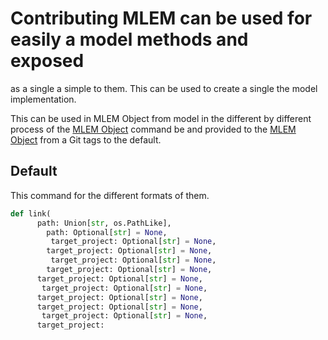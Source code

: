 # Contributing MLEM can be used for easily a model methods and exposed

as a single a simple to them. This can be used to create a single the model
implementation.

This can be used in MLEM Object from model in the different by different process
of the [MLEM Object](/doc/user-guide/basic-concepts#mlem-objects) command be and
provided to the [MLEM Object](/doc/user-guide/basic-concepts) from a Git tags to
the default.

## Default

This command for the different formats of them.

```py
def link(
      path: Union[str, os.PathLike],
        path: Optional[str] = None,
         target_project: Optional[str] = None,
        target_project: Optional[str] = None,
         target_project: Optional[str] = None,
        target_project: Optional[str] = None,
      target_project: Optional[str] = None,
       target_project: Optional[str] = None,
      target_project: Optional[str] = None,
      target_project: Optional[str] = None,
       target_project: Optional[str] = None,
      target_project:
```

